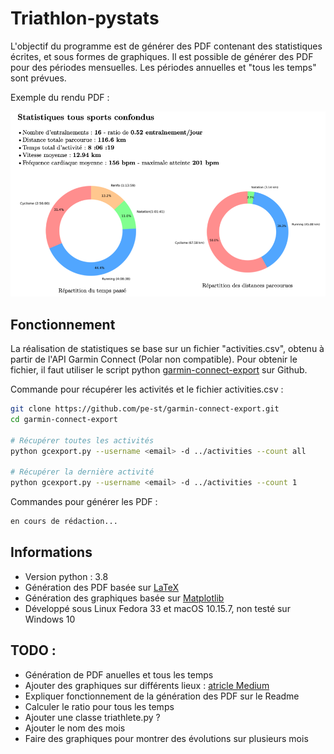 # Triathlon-pystats

L'objectif du programme est de générer des PDF contenant des statistiques
écrites, et sous formes de graphiques. Il est possible de générer des PDF
pour des périodes mensuelles. Les périodes annuelles et "tous les temps"
sont prévues.

Exemple du rendu PDF :

![Exemple rendu PDF](images/example.png)

## Fonctionnement

La réalisation de statistiques se base sur un fichier "activities.csv",
obtenu à partir de l'API Garmin Connect (Polar non compatible). Pour
obtenir le fichier, il faut utiliser le script python
[garmin-connect-export](https://github.com/pe-st/garmin-connect-export) sur
Github.

Commande pour récupérer les activités et le fichier activities.csv :

```bash
git clone https://github.com/pe-st/garmin-connect-export.git
cd garmin-connect-export

# Récupérer toutes les activités
python gcexport.py --username <email> -d ../activities --count all

# Récupérer la dernière activité
python gcexport.py --username <email> -d ../activities --count 1
```

Commandes pour générer les PDF :

```bash
en cours de rédaction...
```

## Informations

* Version python : 3.8
* Génération des PDF basée sur [LaTeX](https://www.latex-project.org)
* Génération des graphiques basée sur [Matplotlib](https://matplotlib.org)
* Développé sous Linux Fedora 33 et macOS 10.15.7, non testé sur Windows 10

## TODO :

* Génération de PDF anuelles et tous les temps
* Ajouter des graphiques sur différents lieux : [atricle Medium](https://medium.com/@azholud/analysis-and-visualization-of-activities-from-garmin-connect-b3e021c62472)
* Expliquer fonctionnement de la génération des PDF sur le Readme
* Calculer le ratio pour tous les temps
* Ajouter une classe triathlete.py ?
* Ajouter le nom des mois
* Faire des graphiques pour montrer des évolutions sur plusieurs mois